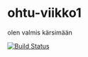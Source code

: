 # ohtu-viikko1
olen valmis kärsimään

[![Build Status](https://travis-ci.org/Nabscina/ohtu-viikko1.svg?branch=master)](https://travis-ci.org/Nabscina/ohtu-viikko1)



